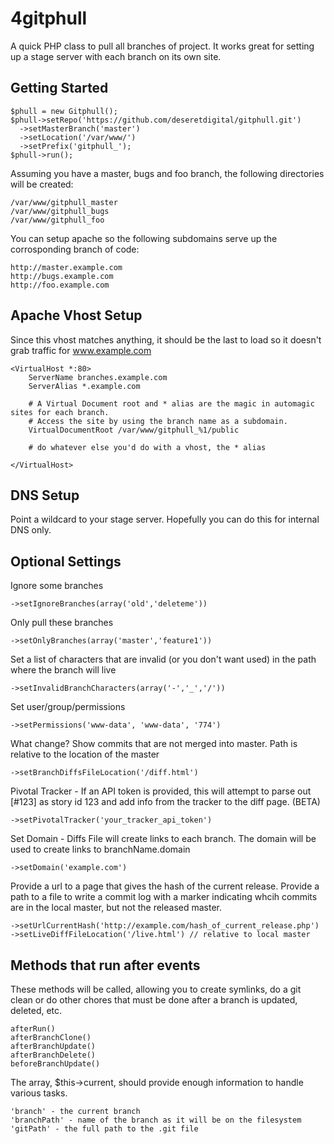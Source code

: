 4gitphull
========

A quick PHP class to pull all branches of project. It works great for setting up a stage server with each branch on its own site.

Getting Started
--------

    $phull = new Gitphull();
    $phull->setRepo('https://github.com/deseretdigital/gitphull.git')
      ->setMasterBranch('master')
      ->setLocation('/var/www/')
      ->setPrefix('gitphull_');
    $phull->run();

Assuming you have a master, bugs and foo branch, the following directories will be created:

    /var/www/gitphull_master
    /var/www/gitphull_bugs
    /var/www/gitphull_foo

You can setup apache so the following subdomains serve up the corrosponding branch of code:

    http://master.example.com
    http://bugs.example.com
    http://foo.example.com


Apache Vhost Setup
--------

Since this vhost matches anything, it should be the last to load so it doesn't grab traffic for www.example.com

    <VirtualHost *:80>
        ServerName branches.example.com
        ServerAlias *.example.com	

	    # A Virtual Document root and * alias are the magic in automagic sites for each branch.
	    # Access the site by using the branch name as a subdomain.
        VirtualDocumentRoot /var/www/gitphull_%1/public

	    # do whatever else you'd do with a vhost, the * alias

    </VirtualHost>


DNS Setup
--------
Point a wildcard to your stage server. Hopefully you can do this for internal DNS only.

Optional Settings
--------

Ignore some branches

    ->setIgnoreBranches(array('old','deleteme'))
    
Only pull these branches

    ->setOnlyBranches(array('master','feature1'))    

Set a list of characters that are invalid (or you don't want used) in the path where the branch will live

    ->setInvalidBranchCharacters(array('-','_','/'))

Set user/group/permissions

    ->setPermissions('www-data', 'www-data', '774')

What change? Show commits that are not merged into master. Path is relative to the location of the master

    ->setBranchDiffsFileLocation('/diff.html')

Pivotal Tracker - If an API token is provided, this will attempt to parse out [#123] as story id 123 and add info from the tracker to the diff page. (BETA)

    ->setPivotalTracker('your_tracker_api_token')

Set Domain - Diffs File will create links to each branch. The domain will be used to create links to branchName.domain

    ->setDomain('example.com')

Provide a url to a page that gives the hash of the current release. Provide a path to a file to write a commit log with a marker indicating whcih commits are in the local master, but not the released master.

    ->setUrlCurrentHash('http://example.com/hash_of_current_release.php')
    ->setLiveDiffFileLocation('/live.html') // relative to local master
 
Methods that run after events
--------

These methods will be called, allowing you to create symlinks, do a git clean or do other chores that must be done after a branch is updated, deleted, etc.

    afterRun()
    afterBranchClone()
    afterBranchUpdate()
    afterBranchDelete()
    beforeBranchUpdate()

The array, $this->current, should provide enough information to handle various tasks.

    'branch' - the current branch
    'branchPath' - name of the branch as it will be on the filesystem
    'gitPath' - the full path to the .git file
